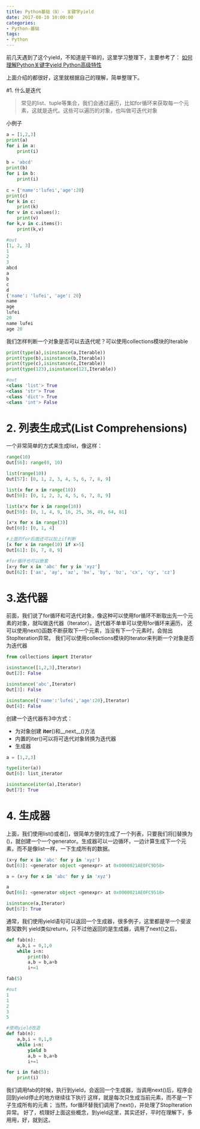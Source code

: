```yaml
---
title: Python基础（8）- 关键字yield
date: 2017-08-10 10:00:00
categories:
- Python-基础
tags:
- Python
---
```



前几天遇到了这个yield，不知道是干嘛的，这里学习整理下，主要参考了：
[如何理解Python关键字yield ](https://ask.hellobi.com/blog/pythoneer/7476)
[Python高级特性](https://www.liaoxuefeng.com/wiki/0014316089557264a6b348958f449949df42a6d3a2e542c000/0014317793224211f408912d9c04f2eac4d2af0d5d3d7b2000)

上面介绍的都很好，这里就根据自己的理解，简单整理下。

#1. 什么是迭代
> 常见的list、tuple等集合，我们会通过遍历，比如for循环来获取每一个元素，这就是迭代。这些可以遍历的对象，也叫做可迭代对象

小例子
``` python
a = [1,2,3]
print(a)
for i in a:
    print(i)
    
b = 'abcd'
print(b)
for i in b:
    print(i)
    
c = {'name':'lufei','age':20}
print(c)
for k in c:
    print(k)
for v in c.values():
    print(v)
for k,v in c.items():
    print(k,v)

#out
[1, 2, 3]
1
2
3
abcd
a
b
c
d
{'name': 'lufei', 'age': 20}
name
age
lufei
20
name lufei
age 20
```

我们怎样判断一个对象是否可以去迭代呢？可以使用collections模块的Iterable
``` python
print(type(a),isinstance(a,Iterable))
print(type(b),isinstance(b,Iterable))
print(type(c),isinstance(c,Iterable))
print(type(123),isinstance(123,Iterable))

#out
<class 'list'> True
<class 'str'> True
<class 'dict'> True
<class 'int'> False
```

# 2. 列表生成式(List Comprehensions)
一个非常简单的方式来生成list，像这样：
``` python
range(10)
Out[56]: range(0, 10)

list(range(10))
Out[57]: [0, 1, 2, 3, 4, 5, 6, 7, 8, 9]

list(x for x in range(10))
Out[58]: [0, 1, 2, 3, 4, 5, 6, 7, 8, 9]

list(x*x for x in range(10))
Out[59]: [0, 1, 4, 9, 16, 25, 36, 49, 64, 81]

[x*x for x in range(3)]
Out[60]: [0, 1, 4]

#上面的for后面还可以加上if判断
[x for x in range(10) if x>5]
Out[61]: [6, 7, 8, 9]

#for循环也可以嵌套
[x+y for x in 'abc' for y in 'xyz']
Out[62]: ['ax', 'ay', 'az', 'bx', 'by', 'bz', 'cx', 'cy', 'cz']
```

# 3.迭代器
  前面，我们说了for循环和可迭代对象，像这种可以使用for循环不断取出先一个元素的对象，就叫做迭代器（Iterator）。迭代器不单单可以使用for循环来遍历，
还可以使用next()函数不断获取下一个元素，当没有下一个元素时，会抛出StopIteration异常。
我们可以使用collections模块的Iterator来判断一个对象是否为迭代器

``` python
from collections import Iterator

isinstance([1,2,3],Iterator)
Out[2]: False

isinstance('abc',Iterator)
Out[3]: False

isinstance({'name':'lufei','age':20},Iterator)
Out[4]: False
```

创建一个迭代器有3中方式：
* 为对象创建 __iter__()和__next__()方法
* 内置的iter()可以将可迭代对象转换为迭代器
* 生成器

``` python
a = [1,2,3]

type(iter(a))
Out[6]: list_iterator

isinstance(iter(a),Iterator)
Out[7]: True
```

# 4. 生成器
上面，我们使用list()或者[]，很简单方便的生成了一个列表，只要我们将[]替换为()，就创建一个一个generator。生成器可以一边循环，一边计算生成下一个元素，而不是像list一样，一下生成所有的数据。
``` python
(x+y for x in 'abc' for y in 'xyz')
Out[63]: <generator object <genexpr> at 0x0000021AE0FC9D58>

a = (x+y for x in 'abc' for y in 'xyz')

a
Out[66]: <generator object <genexpr> at 0x0000021AE0FC9518>

isinstance(a,Iterator)
Out[67]: True
```

通常，我们使用yield语句可以返回一个生成器，很多例子，这里都是举一个斐波那契数列
yield类似return，只不过他返回的是生成器，调用了next()之后，
``` python
def fab(n):
    a,b,i = 0,1,0
    while i<n:
        print(b)
        a,b = b,a+b
        i+=1

fab(5)

#out
1
1
2
3
5

#使用yield改造
def fab(n):
    a,b,i = 0,1,0
    while i<n:
        yield b
        a,b = b,a+b
        i+=1

for i in fab(5):
    print(i)
```

我们调用fab的时候，执行到yield，会返回一个生成器，当调用next()后，程序会回到yield停止的地方继续往下执行
这样，就是每次只生成当前元素，而不是一下子生成所有的元素；
当然，for循环替我们调用了next()，并处理了StopIteration异常。
好了，梳理好上面这些概念，到yield这里，其实还好，平时在理解下，多用用，好，就到这。